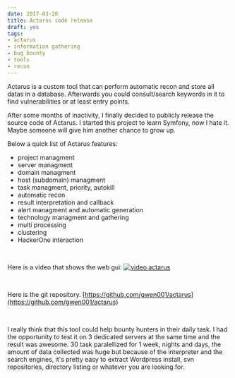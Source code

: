 ```yaml
---
date: 2017-03-20
title: Actarus code release
draft: yes
tags:
- actarus
- information gathering
- bug bounty
- tools
- recon
---
```

Actarus is a custom tool that can perform automatic recon and store all datas in a database. 
Afterwards you could consult/search keywords in it to find vulnerabilities or at least entry points.

After some months of inactivity, I finally decided to publicly release the source code of Actarus.
I started this project to learn Symfony, now I hate it. Maybe someone will give him another chance to grow up.

<!--more-->

Below a quick list of Actarus features:

- project managment
- server managment
- domain managment
- host (subdomain) managment
- task managment, priority, autokill
- automatic recon
- result interpretation and callback
- alert managment and automatic generation
- technology managment and gathering
- multi processing
- clustering
- HackerOne interaction

<br>
  
Here is a video that shows the web gui:
[![video actarus](/images/actarus_video_preview.jpg)](https://www.youtube.com/watch?v=_u1-L0YjI7g)
  
<br>
  
Here is the git repository.
[https://github.com/gwen001/actarus](https://github.com/gwen001/actarus)

<br>

I really think that this tool could help bounty hunters in their daily task.
I had the opportunity to test it on 3 dedicated servers at the same time and the result was awesome.
30 task paralellized for 1 week, nights and days, the amount of data collected was huge but because of the interpreter and the search engines, it's pretty easy to extract Wordpress install, svn repositories, directory listing or whatever you are looking for.
